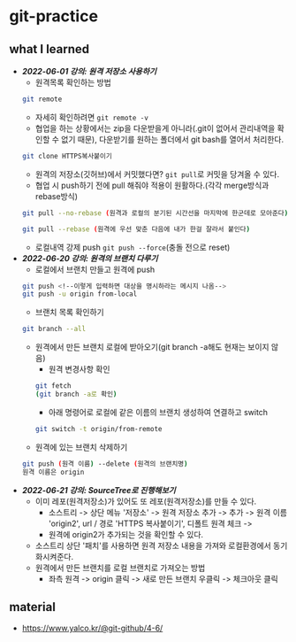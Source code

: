 # git-practice
## what I learned
- ***2022-06-01 강의: 원격 저장소 사용하기***
    - 원격목록 확인하는 방법
    ```bash
    git remote
    ```
    - 자세히 확인하려면 `git remote -v`
    - 협업을 하는 상황에서는 zip을 다운받을게 아니라(.git이 없어서 관리내역을 확인할 수 없기 때문), 다운받기를 원하는 폴더에서 git bash를 열어서 처리한다.
    ```bash
    git clone HTTPS복사붙이기
    ```
    - 원격의 저장소(깃허브)에서 커밋했다면? `git pull`로 커밋을 당겨올 수 있다.
    - 협업 시 push하기 전에 pull 해줘야 적용이 원활하다.(각각 merge방식과 rebase방식)
    ```bash
    git pull --no-rebase (원격과 로컬의 분기된 시간선을 마지막에 한군데로 모아준다)
    ```
    ```bash
    git pull --rebase (원격에 우선 맞춘 다음에 내가 한걸 잘라서 붙인다)
    ```
    - 로컬내역 강제 push `git push --force`(충돌 전으로 reset)
- ***2022-06-20 강의: 원격의 브랜치 다루기***
    - 로컬에서 브랜치 만들고 원격에 push
    ```bash
    git push <!--이렇게 입력하면 대상을 명시하라는 메시지 나옴-->
    git push -u origin from-local
    ```
    - 브랜치 목록 확인하기
    ```bash
    git branch --all
    ```
    - 원격에서 만든 브랜치 로컬에 받아오기(git branch -a해도 현재는 보이지 않음)
        - 원격 변경사항 확인
        ```bash
        git fetch
        (git branch -a로 확인)
        ```
        - 아래 명령어로 로컬에 같은 이름의 브랜치 생성하여 연결하고 switch
        ```bash
        git switch -t origin/from-remote
        ```
    - 원격에 있는 브랜치 삭제하기
    ```bash
    git push (원격 이름) --delete (원격의 브랜치명)
    원격 이름은 origin
    ```
- ***2022-06-21 강의: SourceTree로 진행해보기***
    - 이미 레포(원격저장소)가 있어도 또 레포(원격저장소)를 만들 수 있다.
        - 소스트리 -> 상단 메뉴 '저장소' -> 원격 저장소 추가 -> 추가 -> 원격 이름 'origin2', url / 경로 'HTTPS 복사붙이기', 디폴트 원격 체크 ->
        - 원격에 origin2가 추가되는 것을 확인할 수 있다.
    - 소스트리 상단 '패치'를 사용하면 원격 저장소 내용을 가져와 로컬환경에서 동기화시켜준다.
    - 원격에서 만든 브랜치를 로컬 브랜치로 가져오는 방법
        - 좌측 원격 -> origin 클릭 -> 새로 만든 브랜치 우클릭 -> 체크아웃 클릭
## material 
- https://www.yalco.kr/@git-github/4-6/